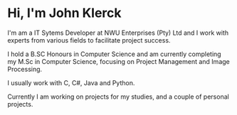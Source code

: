 # Hi, I'm John Klerck

I'm am a IT Sytems Developer at NWU Enterprises (Pty) Ltd and I work with experts from various fields to facilitate project success.

I hold a B.SC Honours in Computer Science and am currently completing my M.Sc in Computer Science, focusing on Project Management and Image Processing. 

I usually work with C, C#, Java and Python.

Currently I am working on projects for my studies, and a couple of personal projects. 
